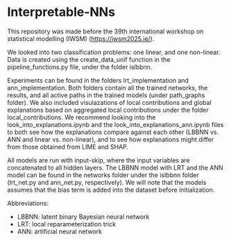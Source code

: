 # Interpretable-NNs

This repository was made before the 39th international workshop on statistical modelling (IWSM) (https://iwsm2025.ie/). 

We looked into two classification problems: one linear, and one non-linear. Data is created using the create_data_unif function in the pipeline_functions.py file, under the folder islbbnn. 

Experiments can be found in the folders lrt_implementation and ann_implementation. Both folders contain all the trained networks, the results, and all active paths in the trained models (under path_graphs folder). We also included visulazations of local contributions and global explanations based on aggregated local contributions under the folder local_contributions. We recommend looking into the look_into_explanations.ipynb and the look_into_explanations_ann.ipynb files to both see how the explanations compare against each other (LBBNN vs. ANN and linear vs. non-linear), and to see how explanations might differ from those obtained from LIME and SHAP.  

All models are run with input-skip, where the input variables are concatenated to all hidden layers. The LBBNN model with LRT and the ANN model can be found in the networks folder under the islbbnn folder (lrt_net.py and ann_net.py, respectively). We will note that the models assumes that the bias term is added into the dataset before initialization.  


Abbreviations: 
* LBBNN: latent binary Bayesian neural network
* LRT: local reparameterization trick
* ANN: artificial neural network
